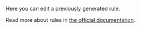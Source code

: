 Here you can edit a previously generated rule.

Read more about rules in [the official documentation](https://drive.google.com/open?id=1ljgikaOuNTi2X8UfhOPbiZbHfTvfCMAM).
